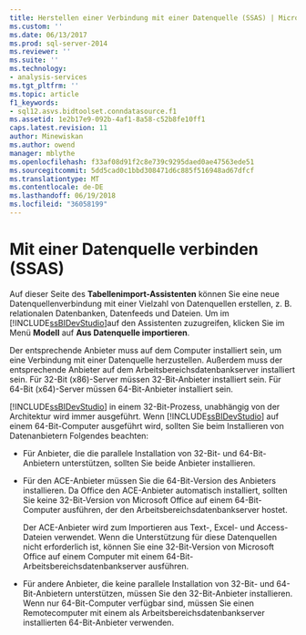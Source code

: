 ```yaml
---
title: Herstellen einer Verbindung mit einer Datenquelle (SSAS) | Microsoft Docs
ms.custom: ''
ms.date: 06/13/2017
ms.prod: sql-server-2014
ms.reviewer: ''
ms.suite: ''
ms.technology:
- analysis-services
ms.tgt_pltfrm: ''
ms.topic: article
f1_keywords:
- sql12.asvs.bidtoolset.conndatasource.f1
ms.assetid: 1e2b17e9-092b-4af1-8a58-c52b8fe10ff1
caps.latest.revision: 11
author: Minewiskan
ms.author: owend
manager: mblythe
ms.openlocfilehash: f33af08d91f2c8e739c9295daed0ae47563ede51
ms.sourcegitcommit: 5dd5cad0c1bbd308471d6c885f516948ad67dfcf
ms.translationtype: MT
ms.contentlocale: de-DE
ms.lasthandoff: 06/19/2018
ms.locfileid: "36058199"
---
```

# <a name="connect-to-a-data-source-ssas"></a>Mit einer Datenquelle verbinden (SSAS)
  Auf dieser Seite des **Tabellenimport-Assistenten** können Sie eine neue Datenquellenverbindung mit einer Vielzahl von Datenquellen erstellen, z. B. relationalen Datenbanken, Datenfeeds und Dateien. Um im [!INCLUDE[ssBIDevStudio](../includes/ssbidevstudio-md.md)]auf den Assistenten zuzugreifen, klicken Sie im Menü **Modell** auf **Aus Datenquelle importieren**.  
  
 Der entsprechende Anbieter muss auf dem Computer installiert sein, um eine Verbindung mit einer Datenquelle herzustellen. Außerdem muss der entsprechende Anbieter auf dem Arbeitsbereichsdatenbankserver installiert sein. Für 32-Bit (x86)-Server müssen 32-Bit-Anbieter installiert sein. Für 64-Bit (x64)-Server müssen 64-Bit-Anbieter installiert sein.  
  
 [!INCLUDE[ssBIDevStudio](../includes/ssbidevstudio-md.md)] in einem 32-Bit-Prozess, unabhängig von der Architektur wird immer ausgeführt. Wenn [!INCLUDE[ssBIDevStudio](../includes/ssbidevstudio-md.md)] auf einem 64-Bit-Computer ausgeführt wird, sollten Sie beim Installieren von Datenanbietern Folgendes beachten:  
  
-   Für Anbieter, die die parallele Installation von 32-Bit- und 64-Bit-Anbietern unterstützen, sollten Sie beide Anbieter installieren.  
  
-   Für den ACE-Anbieter müssen Sie die 64-Bit-Version des Anbieters installieren. Da Office den ACE-Anbieter automatisch installiert, sollten Sie keine 32-Bit-Version von Microsoft Office auf einem 64-Bit-Computer ausführen, der den Arbeitsbereichsdatenbankserver hostet.  
  
     Der ACE-Anbieter wird zum Importieren aus Text-, Excel- und Access-Dateien verwendet. Wenn die Unterstützung für diese Datenquellen nicht erforderlich ist, können Sie eine 32-Bit-Version von Microsoft Office auf einem Computer mit einem 64-Bit-Arbeitsbereichsdatenbankserver ausführen.  
  
-   Für andere Anbieter, die keine parallele Installation von 32-Bit- und 64-Bit-Anbietern unterstützen, müssen Sie den 32-Bit-Anbieter installieren. Wenn nur 64-Bit-Computer verfügbar sind, müssen Sie einen Remotecomputer mit einem als Arbeitsbereichsdatenbankserver installierten 64-Bit-Anbieter verwenden.  
  
  